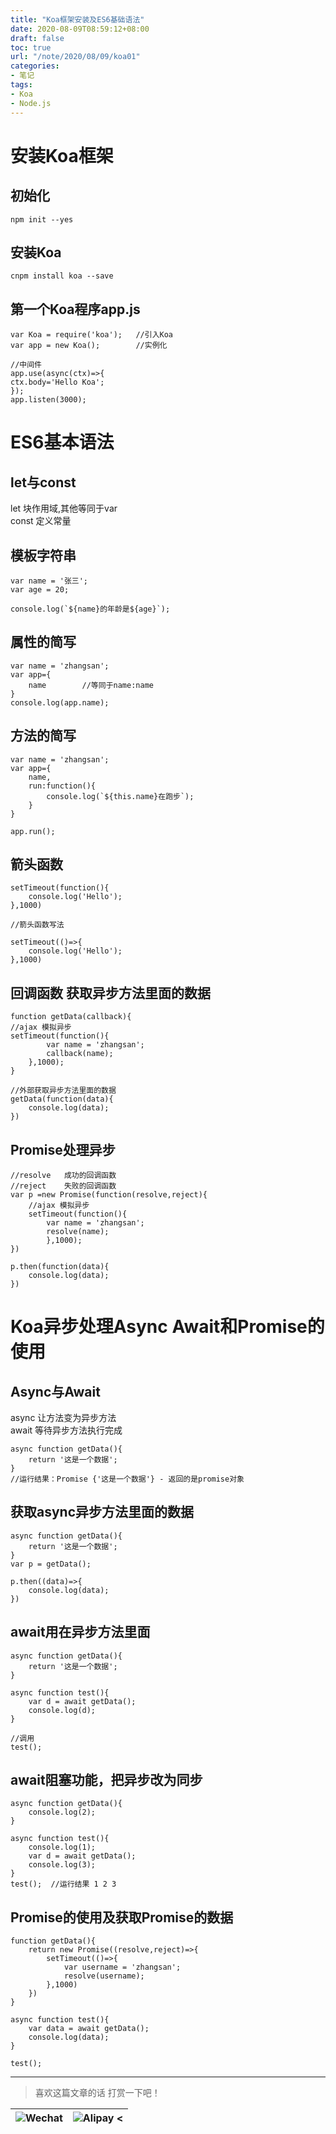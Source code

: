 ```yaml
---
title: "Koa框架安装及ES6基础语法"
date: 2020-08-09T08:59:12+08:00
draft: false
toc: true
url: "/note/2020/08/09/koa01"
categories: 
- 笔记
tags: 
- Koa
- Node.js
---
```

# 安装Koa框架
## 初始化
```
npm init --yes
```
## 安装Koa
```
cnpm install koa --save
```
## 第一个Koa程序app.js
```
var Koa = require('koa');   //引入Koa
var app = new Koa();        //实例化

//中间件
app.use(async(ctx)=>{
ctx.body='Hello Koa';
});
app.listen(3000);       
```
# ES6基本语法
## let与const
let 块作用域,其他等同于var   
const   定义常量
## 模板字符串
```
var name = '张三';
var age = 20;

console.log(`${name}的年龄是${age}`);
```
## 属性的简写
```
var name = 'zhangsan';
var app={
    name        //等同于name:name
}
console.log(app.name);
```
## 方法的简写
```
var name = 'zhangsan';
var app={
    name,
    run:function(){
        console.log(`${this.name}在跑步`);
    }
}

app.run();
```
## 箭头函数
```
setTimeout(function(){
    console.log('Hello');
},1000)

//箭头函数写法

setTimeout(()=>{
    console.log('Hello');
},1000)

```
## 回调函数 获取异步方法里面的数据
```
function getData(callback){
//ajax 模拟异步
setTimeout(function(){
        var name = 'zhangsan';
        callback(name);
    },1000);
}

//外部获取异步方法里面的数据
getData(function(data){
    console.log(data);
})
```
## Promise处理异步
```
//resolve   成功的回调函数
//reject    失败的回调函数
var p =new Promise(function(resolve,reject){
    //ajax 模拟异步
    setTimeout(function(){
        var name = 'zhangsan';
        resolve(name);
        },1000);
})

p.then(function(data){
    console.log(data);
})
```
# Koa异步处理Async Await和Promise的使用
## Async与Await
async   让方法变为异步方法   
await    等待异步方法执行完成
```
async function getData(){
    return '这是一个数据';
}
//运行结果：Promise {'这是一个数据'} - 返回的是promise对象
```
## 获取async异步方法里面的数据
```
async function getData(){
    return '这是一个数据';
}
var p = getData();

p.then((data)=>{
    console.log(data);
})
```
## await用在异步方法里面
```
async function getData(){
    return '这是一个数据';
}

async function test(){
    var d = await getData();
    console.log(d);
}

//调用
test();
```
## await阻塞功能，把异步改为同步
```
async function getData(){
    console.log(2);
}

async function test(){
    console.log(1);
    var d = await getData();
    console.log(3);
}
test();  //运行结果 1 2 3
```

## Promise的使用及获取Promise的数据
```
function getData(){
    return new Promise((resolve,reject)=>{
        setTimeout(()=>{
            var username = 'zhangsan';
            resolve(username);
        },1000)
    })
}

async function test(){
    var data = await getData();
    console.log(data);
}

test();
```
___
> 喜欢这篇文章的话 打赏一下吧！ 

| ![Wechat](/images/pay/eb05acdaec967.png)  | ![Alipay <](/images/pay/0831de845.png) |
| --------   | -----:  |

